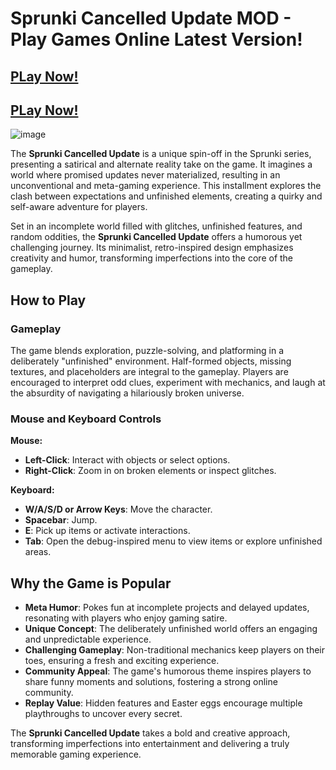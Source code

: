 # Sprunki Cancelled Update MOD - Play Games Online Latest Version!

## [PLay Now!](https://apkitech.com/)

## [PLay Now!](https://modmeme.com/)

![image](https://github.com/user-attachments/assets/340af89b-e487-408f-ae17-fd3f9e00c1ff)

The **Sprunki Cancelled Update** is a unique spin-off in the Sprunki series, presenting a satirical and alternate reality take on the game. It imagines a world where promised updates never materialized, resulting in an unconventional and meta-gaming experience. This installment explores the clash between expectations and unfinished elements, creating a quirky and self-aware adventure for players.

Set in an incomplete world filled with glitches, unfinished features, and random oddities, the **Sprunki Cancelled Update** offers a humorous yet challenging journey. Its minimalist, retro-inspired design emphasizes creativity and humor, transforming imperfections into the core of the gameplay.

## How to Play

### **Gameplay**
The game blends exploration, puzzle-solving, and platforming in a deliberately "unfinished" environment. Half-formed objects, missing textures, and placeholders are integral to the gameplay. Players are encouraged to interpret odd clues, experiment with mechanics, and laugh at the absurdity of navigating a hilariously broken universe.

### **Mouse and Keyboard Controls**
**Mouse:**
- **Left-Click**: Interact with objects or select options.
- **Right-Click**: Zoom in on broken elements or inspect glitches.

**Keyboard:**
- **W/A/S/D or Arrow Keys**: Move the character.
- **Spacebar**: Jump.
- **E**: Pick up items or activate interactions.
- **Tab**: Open the debug-inspired menu to view items or explore unfinished areas.

## Why the Game is Popular

- **Meta Humor**: Pokes fun at incomplete projects and delayed updates, resonating with players who enjoy gaming satire.
- **Unique Concept**: The deliberately unfinished world offers an engaging and unpredictable experience.
- **Challenging Gameplay**: Non-traditional mechanics keep players on their toes, ensuring a fresh and exciting experience.
- **Community Appeal**: The game's humorous theme inspires players to share funny moments and solutions, fostering a strong online community.
- **Replay Value**: Hidden features and Easter eggs encourage multiple playthroughs to uncover every secret.

The **Sprunki Cancelled Update** takes a bold and creative approach, transforming imperfections into entertainment and delivering a truly memorable gaming experience.
